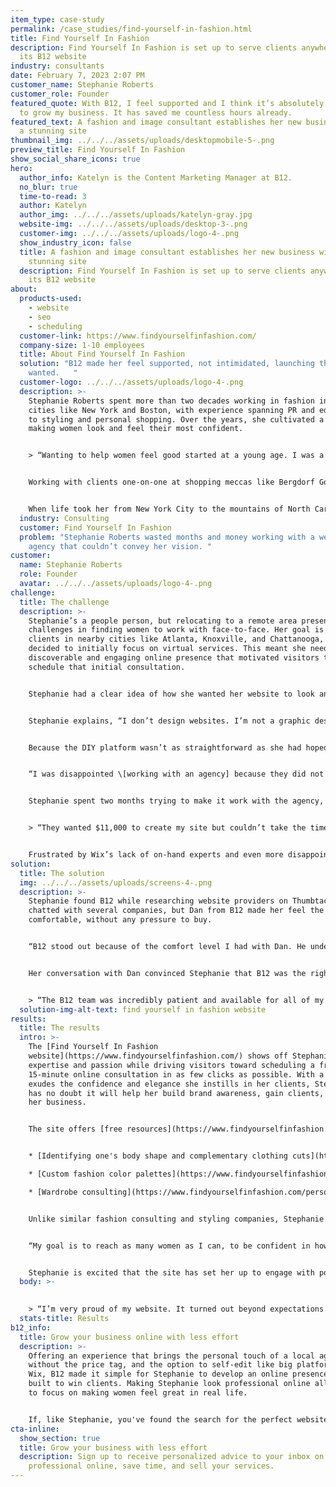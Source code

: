 ```yaml
---
item_type: case-study
permalink: /case_studies/find-yourself-in-fashion.html
title: Find Yourself In Fashion
description: Find Yourself In Fashion is set up to serve clients anywhere with
  its B12 website
industry: consultants
date: February 7, 2023 2:07 PM
customer_name: Stephanie Roberts
customer_role: Founder
featured_quote: With B12, I feel supported and I think it’s absolutely realistic
  to grow my business. It has saved me countless hours already.
featured_text: A fashion and image consultant establishes her new business with
  a stunning site
thumbnail_img: ../../../assets/uploads/desktopmobile-5-.png
preview_title: Find Yourself In Fashion
show_social_share_icons: true
hero:
  author_info: Katelyn is the Content Marketing Manager at B12.
  no_blur: true
  time-to-read: 3
  author: Katelyn
  author_img: ../../../assets/uploads/katelyn-gray.jpg
  website-img: ../../../assets/uploads/desktop-3-.png
  customer-img: ../../../assets/uploads/logo-4-.png
  show_industry_icon: false
  title: A fashion and image consultant establishes her new business with a
    stunning site
  description: Find Yourself In Fashion is set up to serve clients anywhere with
    its B12 website
about:
  products-used:
    - website
    - seo
    - scheduling
  customer-link: https://www.findyourselfinfashion.com/
  company-size: 1-10 employees
  title: About Find Yourself In Fashion
  solution: "B12 made her feel supported, not intimidated, launching the site she
    wanted.   "
  customer-logo: ../../../assets/uploads/logo-4-.png
  description: >-
    Stephanie Roberts spent more than two decades working in fashion in major
    cities like New York and Boston, with experience spanning PR and editorial
    to styling and personal shopping. Over the years, she cultivated a love for
    making women look and feel their most confident. 


    > “Wanting to help women feel good started at a young age. I was a ballet dancer growing up, and similar to the fashion industry, there was a lot of emphasis on appearance and weight. As the industry finally shifts to embracing different shapes and ethnicities, I want to help women find confidence and be happy.”


    Working with clients one-on-one at shopping meccas like Bergdorf Goodman and Neiman Marcus allowed Stephanie to empower women to discover their personal style, embrace their bodies, and feel their best. But retail’s focus on commission over connection left her dreaming of forging a more personalized path. 


    When life took her from New York City to the mountains of North Carolina — not a place where fashion careers flourish — she took a leap of faith to create Find Yourself In Fashion, a fashion and image consulting firm, in 2021.
  industry: Consulting
  customer: Find Yourself In Fashion
  problem: "Stephanie Roberts wasted months and money working with a web design
    agency that couldn’t convey her vision. "
customer:
  name: Stephanie Roberts
  role: Founder
  avatar: ../../../assets/uploads/logo-4-.png
challenge:
  title: The challenge
  description: >-
    Stephanie’s a people person, but relocating to a remote area presented
    challenges in finding women to work with face-to-face. Her goal is to serve
    clients in nearby cities like Atlanta, Knoxville, and Chattanooga, but she
    decided to initially focus on virtual services. This meant she needed a
    discoverable and engaging online presence that motivated visitors to
    schedule that initial consultation. 


    Stephanie had a clear idea of how she wanted her website to look and what it should say, but bringing it to life wasn’t that simple. First, she tried Wix, where getting started was easy, but getting it right was a little trickier. 


    Stephanie explains, “I don’t design websites. I’m not a graphic designer. I tried, and I was able to do a lot, but it wasn’t quite right. I needed someone to point me in the right direction.” 


    Because the DIY platform wasn’t as straightforward as she had hoped, the next step was to seek help from professionals. Naturally, she wanted to meet with a web designer in person to chat about her vision, so the obvious solution was to contact an agency in her area. Unfortunately, it wasn’t a good fit.


    “I was disappointed \[working with an agency] because they did not hear what I was saying. I described my business and shared a bunch of content for the site, but they kept pushing me toward very corporate design. The purpose of my site is to empower women; they weren’t getting that.”


    Stephanie spent two months trying to make it work with the agency, without getting a single page of the site drafted. She received only a “blueprint” of her website project and had conversations about SEO strategy, but ultimately the process went nowhere.  


    > “They wanted $11,000 to create my site but couldn’t take the time to read my emails with my goals and ideas. They just wanted to make a cookie-cutter site.”


    Frustrated by Wix’s lack of on-hand experts and even more disappointed by the astronomical pricing and poor service of a local web design agency, Stephanie searched for a better solution. One that understood her vision, offered guidance, and actually delivered on their promises.
solution:
  title: The solution
  img: ../../../assets/uploads/screens-4-.png
  description: >-
    Stephanie found B12 while researching website providers on Thumbtack. She
    chatted with several companies, but Dan from B12 made her feel the most
    comfortable, without any pressure to buy. 


    “B12 stood out because of the comfort level I had with Dan. He understood me and what I wanted. When I spoke to other companies, it was high-pressure sales. Feeling heard by B12 made all the difference.” 


    Her conversation with Dan convinced Stephanie that B12 was the right website partner, and she jumped into the process immediately. Having a distinct vision of what she wanted — including much of her website content already written — and working with a B12 project manager who understood her vision, gave the project the momentum to launch in only one month. 


    > “The B12 team was incredibly patient and available for all of my questions. I didn't feel like they just wanted to get my website done and move on. They actually cared that the outcome matched what I had in mind.”
  solution-img-alt-text: find yourself in fashion website
results:
  title: The results
  intro: >-
    The [Find Yourself In Fashion
    website](https://www.findyourselfinfashion.com/) shows off Stephanie’s
    expertise and passion while driving visitors toward scheduling a free,
    15-minute online consultation in as few clicks as possible. With a site that
    exudes the confidence and elegance she instills in her clients, Stephanie
    has no doubt it will help her build brand awareness, gain clients, and grow
    her business.


    The site offers [free resources](https://www.findyourselfinfashion.com/our-approach), like guides on how to find your Kibbe style essence and properly measure your body, while effectively selling various services, including:


    * [Identifying one's body shape and complementary clothing cuts](https://www.findyourselfinfashion.com/fashion-figures)

    * [Custom fashion color palettes](https://www.findyourselfinfashion.com/fashion-palette)

    * [Wardrobe consulting](https://www.findyourselfinfashion.com/personal-shopper)


    Unlike similar fashion consulting and styling companies, Stephanie doesn’t only help clients find a dress or edit their closets. It’s more than that. She teaches them how to dress for their body and discover their personal style. With her services, women no longer need a salesperson to tell them what looks good — they can identify it themselves.


    “My goal is to reach as many women as I can, to be confident in how they present themselves to the world. To cherish what makes them unique and not compare themselves to others. If I can even help one person, that’s why I started this business.”


    Stephanie is excited that the site has set her up to engage with potential clients, whether they’re in her area or across the country. It clearly communicates everything she wants it to, makes it easy to schedule with her online, and she has already received feedback on how great the site looks.
  body: >-
    

    > “I’m very proud of my website. It turned out beyond expectations. With B12, I feel supported and I think it’s absolutely realistic to grow my business. It has saved me countless hours already because I can log in and make changes myself, but there’s always someone available if I need help.”
  stats-title: Results
b12_info:
  title: Grow your business online with less effort
  description: >-
    Offering an experience that brings the personal touch of a local agency
    without the price tag, and the option to self-edit like big platforms like
    Wix, B12 made it simple for Stephanie to develop an online presence that’s
    built to win clients. Making Stephanie look professional online allows her
    to focus on making women feel great in real life. 


    If, like Stephanie, you've found the search for the perfect website unproductive and distracting from running your business, [schedule a consultation](https://calendly.com/b12-consultations/b12-consultations) to learn how B12 can help you look credible, engage your audience, and grow your business online.
cta-inline:
  show_section: true
  title: Grow your business with less effort
  description: Sign up to receive personalized advice to your inbox on how to look
    professional online, save time, and sell your services.
---
```

